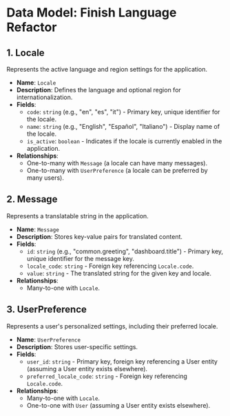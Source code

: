 # Data Model: Finish Language Refactor

## 1. Locale

Represents the active language and region settings for the application.

-   **Name**: `Locale`
-   **Description**: Defines the language and optional region for internationalization.
-   **Fields**:
    -   `code`: `string` (e.g., "en", "es", "it") - Primary key, unique identifier for the locale.
    -   `name`: `string` (e.g., "English", "Español", "Italiano") - Display name of the locale.
    -   `is_active`: `boolean` - Indicates if the locale is currently enabled in the application.
-   **Relationships**:
    -   One-to-many with `Message` (a locale can have many messages).
    -   One-to-many with `UserPreference` (a locale can be preferred by many users).

## 2. Message

Represents a translatable string in the application.

-   **Name**: `Message`
-   **Description**: Stores key-value pairs for translated content.
-   **Fields**:
    -   `id`: `string` (e.g., "common.greeting", "dashboard.title") - Primary key, unique identifier for the message key.
    -   `locale_code`: `string` - Foreign key referencing `Locale.code`.
    -   `value`: `string` - The translated string for the given key and locale.
-   **Relationships**:
    -   Many-to-one with `Locale`.

## 3. UserPreference

Represents a user's personalized settings, including their preferred locale.

-   **Name**: `UserPreference`
-   **Description**: Stores user-specific settings.
-   **Fields**:
    -   `user_id`: `string` - Primary key, foreign key referencing a User entity (assuming a User entity exists elsewhere).
    -   `preferred_locale_code`: `string` - Foreign key referencing `Locale.code`.
-   **Relationships**:
    -   Many-to-one with `Locale`.
    -   One-to-one with `User` (assuming a User entity exists elsewhere).
